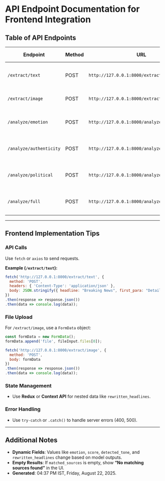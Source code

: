 # API Endpoint Documentation for Frontend Integration

## Table of API Endpoints

| **Endpoint**          | **Method** | **URL**                                | **Request Format**                                              | **Request Type**       | **Response Format**                                                                                                            | **Response Type**     | **Status** | **Notes**                                                                 |
|------------------------|------------|----------------------------------------|-----------------------------------------------------------------|------------------------|-------------------------------------------------------------------------------------------------------------------------------|-----------------------|------------|---------------------------------------------------------------------------|
| `/extract/text`        | POST       | `http://127.0.0.1:8000/extract/text`    | `{ "headline": "string", "first_para": "string or null" }`      | `application/json`     | `{ "headline": "string", "first_para": "string or null" }`                                                                    | `application/json`    | 200 OK     | Returns the input data as-is.                                             |
| `/extract/image`       | POST       | `http://127.0.0.1:8000/extract/image`   | `form-data` with key `file` (image file)                        | `multipart/form-data`  | `{ "headline": "string", "first_para": "string or null" }`                                                                    | `application/json`    | 200 OK     | Extracts text via OCR; `first_para` may be null.                          |
| `/analyze/emotion`     | POST       | `http://127.0.0.1:8000/analyze/emotion` | `{ "headline": "string", "first_para": "string or null" }`      | `application/json`     | `{ "emotion": "string", "score": "float", "clickbait": "boolean", "clickbait_type": "string or null" }`                       | `application/json`    | 200 OK     | `clickbait_type` is null if not ragebait/clickbait.                       |
| `/analyze/authenticity`| POST       | `http://127.0.0.1:8000/analyze/authenticity` | `{ "headline": "string", "first_para": "string or null" }` | `application/json`     | `{ "matched_sources": "array", "authenticity_level": "low/moderate/high" }`                                                   | `application/json`    | 200 OK     | `matched_sources` may be empty.                                           |
| `/analyze/political`   | POST       | `http://127.0.0.1:8000/analyze/political` | `{ "headline": "string", "first_para": "string or null" }`    | `application/json`     | `{ "detected_tone": "string", "extremity_score": "integer", "rewritten_headlines": {"left":"string","center":"string","right":"string"}}` | `application/json`    | 200 OK     | Rewritten headlines vary by political tone.                              |
| `/analyze/full`        | POST       | `http://127.0.0.1:8000/analyze/full`    | `{ "headline": "string", "first_para": "string or null" }`      | `application/json`     | Combines all analyses: `{ "keywords_topic": {...}, "authenticity": {...}, "emotion": {...}, "political": {...} }`              | `application/json`    | 200 OK     | Full analysis with all modules.                                           |

---

## Frontend Implementation Tips

### API Calls
Use `fetch` or `axios` to send requests.

**Example (`/extract/text`):**
```javascript
fetch('http://127.0.0.1:8000/extract/text', {
  method: 'POST',
  headers: { 'Content-Type': 'application/json' },
  body: JSON.stringify({ headline: "Breaking News", first_para: "Details here" })
})
.then(response => response.json())
.then(data => console.log(data));
```

### File Upload
For `/extract/image`, use a `FormData` object:

```javascript
const formData = new FormData();
formData.append('file', fileInput.files[0]);

fetch('http://127.0.0.1:8000/extract/image', { 
  method: 'POST', 
  body: formData 
})
.then(response => response.json())
.then(data => console.log(data));
```

### State Management
- Use **Redux** or **Context API** for nested data like `rewritten_headlines`.

### Error Handling
- Use `try-catch` or `.catch()` to handle server errors (400, 500).

---

## Additional Notes
- **Dynamic Fields**: Values like `emotion`, `score`, `detected_tone`, and `rewritten_headlines` change based on model outputs.  
- **Empty Results**: If `matched_sources` is empty, show **“No matching sources found”** in the UI.  
- **Generated**: 04:37 PM IST, Friday, August 22, 2025.  
